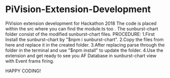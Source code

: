 # PiVision-Extension-Development
PiVision extension development for Hackathon 2018
The code is placed within the src where you can find the module.ts too .
The sunburst-chart folder consist of the modified sunburst-chart files.
PROCEDURE:
1.First Install the sunburst-chart by "$npm i sunburst-chart".
2.Copy the files from here and replace it in the created folder.
3.After replacing parse through the folder in the terminal and use "$npm install" to update the folder.
4.Use the extension and get ready to see you AF Database in sunburst-chart view with Event frams firing.

HAPPY CODING!
